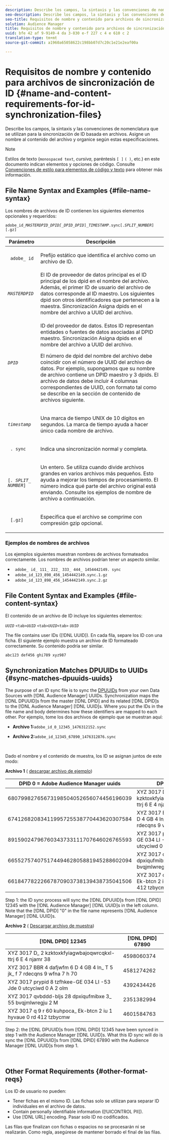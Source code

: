 ```yaml
---
description: Describe los campos, la sintaxis y las convenciones de nomenclatura que se utilizan para la sincronización de ID basada en archivos. Asigne un nombre al contenido del archivo y organice según estas especificaciones.
seo-description: Describe los campos, la sintaxis y las convenciones de nomenclatura que se utilizan para la sincronización de ID basada en archivos. Asigne un nombre al contenido del archivo y organice según estas especificaciones.
seo-title: Requisitos de nombre y contenido para archivos de sincronización de ID
solution: Audience Manager
title: Requisitos de nombre y contenido para archivos de sincronización de ID
uuid: bfe 42 af 9-9149-4 da 3-830 e-f 227 c 4 e 610 c 2
translation-type: tm+mt
source-git-commit: a1960a65058622c198bb07d7c20c1e21e2eaf00a

---
```



# Requisitos de nombre y contenido para archivos de sincronización de ID {#name-and-content-requirements-for-id-synchronization-files}

Describe los campos, la sintaxis y las convenciones de nomenclatura que se utilizan para la sincronización de ID basada en archivos. Asigne un nombre al contenido del archivo y organice según estas especificaciones.

>[!NOTE]
>
>Estilos de texto (`monospaced text`, *cursiva*, paréntesis `[ ]` `( )`, etc.) en este documento indican elementos y opciones de código. Consulte [Convenciones de estilo para elementos de código y texto](../../../reference/code-style-elements.md) para obtener más información.

## File Name Syntax and Examples {#file-name-syntax}

<!-- c_file_based_id_sync.xml -->

Los nombres de archivos de ID contienen los siguientes elementos opcionales y requeridos:

`adobe_id_`*`MASTERDPID_DPID[_DPID_DPID`*`]_`*`TIMESTAMP`*`.sync[.`*`SPLIT_NUMBER`*`][.gz]`

<table id="table_727A465D7C38419CA0750EF32DEDA2FD"> 
 <thead> 
  <tr> 
   <th colname="col1" class="entry"> Parámetro </th> 
   <th colname="col2" class="entry"> Descripción </th> 
  </tr> 
 </thead>
 <tbody> 
  <tr> 
   <td colname="col1"> <p> <code> adobe_ id</code> </p> </td> 
   <td colname="col2"> <p>Prefijo estático que identifica el archivo como un archivo de ID. </p> </td> 
  </tr> 
  <tr> 
   <td colname="col1"><code><i>MASTERDPID</i></code> </td> 
   <td colname="col2"> El ID de proveedor de datos principal es el ID principal de los dpid en el nombre del archivo. Además, el primer ID de usuario del archivo de datos corresponde al ID maestro. Los siguientes dpid son otros identificadores que pertenecen a la maestra. Sincronización Asigna dpids en el nombre del archivo a UUID del archivo. </td> 
  </tr> 
  <tr> 
   <td colname="col1"> <p> <code><i>DPID</i></code> </p> </td> 
   <td colname="col2"> <p>ID del proveedor de datos. Estos ID representan entidades o fuentes de datos asociadas al DPID maestro. Sincronización Asigna dpids en el nombre del archivo a UUID del archivo. </p> <p>El número de dpid del nombre del archivo debe coincidir con el número de UUID del archivo de datos. Por ejemplo, supongamos que su nombre de archivo contiene un DPID maestro y 3 dpids. El archivo de datos debe incluir 4 columnas correspondientes de UUID, con formato tal como se describe en la sección de contenido de archivos siguiente. </p> </td> 
  </tr> 
  <tr> 
   <td colname="col1"><code><i>timestamp</i></code> </td> 
   <td colname="col2"> <p>Una marca de tiempo UNIX de 10 dígitos en segundos. La marca de tiempo ayuda a hacer único cada nombre de archivo. </p> </td> 
  </tr> 
  <tr> 
   <td colname="col1"> <p> <code> . sync</code> </p> </td> 
   <td colname="col2"> <p>Indica una sincronización normal y completa. </p> </td> 
  </tr> 
  <tr> 
   <td colname="col1"> <p> <code>[<i>. SPLIT_ NUMBER</i>]</code> </p> </td> 
   <td colname="col2"> <p>Un entero. Se utiliza cuando divide archivos grandes en varios archivos más pequeños. Esto ayuda a mejorar los tiempos de procesamiento. El número indica qué parte del archivo original está enviando. Consulte los ejemplos de nombre de archivo a continuación. </p> </td> 
  </tr> 
  <tr> 
   <td colname="col1"> <p> <code> [.gz]</code> </p> </td> 
   <td colname="col2"> <p>Especifica que el archivo se comprime con compresión gzip opcional. </p> </td> 
  </tr> 
 </tbody> 
</table>

### Ejemplos de nombres de archivos

Los ejemplos siguientes muestran nombres de archivos formateados correctamente. Los nombres de archivos podrían tener un aspecto similar.

<ul class="simplelist"> 
 <li> <code> adobe_ id_ 111_ 222_ 333_ 444_ 1454442149. sync</code> </li> 
 <li> <code> adobe_id_123_898_456_1454442149.sync.1.gz</code> </li> 
 <li> <code> adobe_id_123_898_456_1454442149.sync.2.gz</code> </li> 
</ul>

## File Content Syntax and Examples {#file-content-syntax}

El contenido de un archivo de ID incluye los siguientes elementos:

*`UUID`* `<tab>`*`UUID`* `<tab>`*`UUID`*`<tab>` *`UUID`*

The file contains user IDs ([!DNL UUID]). En cada fila, separe los ID con una ficha. El siguiente ejemplo muestra un archivo de ID formateado correctamente. Su contenido podría ser similar.

```
abc123 def456 ghi789 xyz987
```

## Synchronization Matches DPUUIDs to UUIDs {#sync-matches-dpuuids-uuids}

The purpose of an ID sync file is to sync the [DPUUIDs](../../../reference/ids-in-aam.md) from your own Data Sources with [!DNL Audience Manager] UUIDs. Synchronization maps the [!DNL DPUUID]s from the master [!DNL DPID] and its related [!DNL DPID]s to the [!DNL Audience Manager] [!DNL UUID]s. Where you put the IDs in the file name and body determines how these identifiers are mapped to each other. Por ejemplo, tome los dos archivos de ejemplo que se muestran aquí:

* **Archivo 1:**`adobe_id_0_12345_1476312152.sync`

* **Archivo 2:**`adobe_id_12345_67890_1476312876.sync`

<br/>

Dado el nombre y el contenido de muestra, los ID se asignan juntos de este modo:

**Archivo 1** ( [descargar archivo de ejemplo](assets/adobe_id_0_12345_1476312152.sync))

| DPID 0 = Adobe Audience Manager uuids | DPID 12345 |
|---|---|
| 68079982765673198504052656074456196039 | XYZ 3017 D_ 2 kzktoxkfyiagwbajoqwrcqkxl-ttrj 6 E 4 njamr 38 |
| 67412682083411995725538770443620307584 | XYZ 3017 BBR 4 dafjwfm 6 D 4 GB 4 ln_ T 5 jk_ f 7 rdecqns 9 wfna 7 h 70 |
| 89159024796760343733111707646026765593 | XYZ 3017 prypid 8 tzfhkee-GE 034 LI -53 Jde 0 utcyciwd 0 A 2 olm |
| 66552757407517449462805881945288602094 | XYZ 3017 qvbddd-bljs 28 dpxiqufmibxe 3_ 55 bvqjmlwregju 2 M |
| 66184778222667870903738139438735041506 | XYZ 3017 q 9 r 60 kuhpoca_ Ek-btcn 2 iu 1 hyvaue 0 rd 412 tzbycmw |

Step 1: the ID sync process will sync the [!DNL DPUUID]s from [!DNL DPID] 12345 with the [!DNL Audience Manager] [!DNL UUID]s in the left column. Note that the [!DNL DPID] &quot;0&quot; in the file name represents [!DNL Audience Manager] [!DNL UUID]s.
<br/>

**Archivo 2** ( [Descargar archivo de muestra](assets/adobe_id_12345_67890_1477846458.sync))

| [!DNL DPID] 12345 | [!DNL DPID] 67890 |
|---|---|
| XYZ 3017 D_ 2 kzktoxkfyiagwbajoqwrcqkxl-ttrj 6 E 4 njamr 38 | 4598060374 |
| XYZ 3017 BBR 4 dafjwfm 6 D 4 GB 4 ln_ T 5 jk_ f 7 rdecqns 9 wfna 7 h 70 | 4581274262 |
| XYZ 3017 prypid 8 tzfhkee-GE 034 LI -53 Jde 0 utcyciwd 0 A 2 olm | 4392434426 |
| XYZ 3017 qvbddd-bljs 28 dpxiqufmibxe 3_ 55 bvqjmlwregju 2 M | 2351382994 |
| XYZ 3017 q 9 r 60 kuhpoca_ Ek-btcn 2 iu 1 hyvaue 0 rd 412 tzbycmw | 4601584763 |

Step 2: the [!DNL DPUUID]s from [!DNL DPID] 12345 have been synced in step 1 with the Audience Manager [!DNL UUID]s. What this ID sync will do is sync the [!DNL DPUUID]s from [!DNL DPID] 67890 with the Audience Manager [!DNL UUID]s from step 1.

<br/>

## Other Format Requirements {#other-format-reqs}

Los ID de usuario no pueden:

* Tener fichas en el mismo ID. Las fichas solo se utilizan para separar ID individuales en el archivo de datos.
* Contain personally identifiable information ([!UICONTROL PII]).
* Use [!DNL URL] encoding. Pasar solo ID no codificados.

Las filas que finalizan con fichas o espacios no se procesarán ni se realizarán. Como regla, asegúrese de mantener borrado el final de las filas.